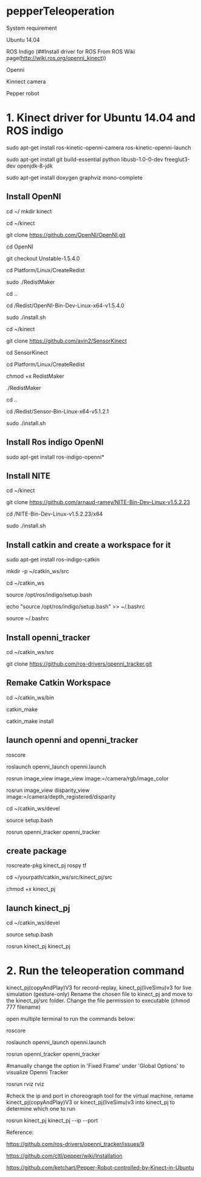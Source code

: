 # pepperTeleoperation

System requirement

  Ubuntu 14.04
  
  ROS Indigo (##Install driver for ROS From ROS Wiki page(http://wiki.ros.org/openni_kinect))
  
  Openni
  
  Kinnect camera
  
  Pepper robot

# 1.  Kinect driver for Ubuntu 14.04 and ROS indigo

sudo apt-get install ros-kinetic-openni-camera ros-kinetic-openni-launch

sudo apt-get install git build-essential python libusb-1.0-0-dev freeglut3-dev openjdk-8-jdk

sudo apt-get install doxygen graphviz mono-complete

## Install OpenNI

cd ~/ mkdir kinect

cd ~/kinect 

git clone https://github.com/OpenNI/OpenNI.git 

cd OpenNI 

git checkout Unstable-1.5.4.0 

cd Platform/Linux/CreateRedist 

sudo ./RedistMaker

cd ..

cd /Redist/OpenNI-Bin-Dev-Linux-x64-v1.5.4.0 

sudo ./install.sh

cd ~/kinect 

git clone https://github.com/avin2/SensorKinect 

cd SensorKinect 

cd Platform/Linux/CreateRedist 

chmod +x RedistMaker 

./RedistMaker

cd ..

cd /Redist/Sensor-Bin-Linux-x64-v5.1.2.1 

sudo ./install.sh

## Install Ros indigo OpenNI

sudo apt-get install ros-indigo-openni*

## Install NITE

cd ~/kinect 

git clone https://github.com/arnaud-ramey/NITE-Bin-Dev-Linux-v1.5.2.23 

cd /NITE-Bin-Dev-Linux-v1.5.2.23/x64 

sudo ./install.sh

## Install catkin and create a workspace for it

sudo apt-get install ros-indigo-catkin

mkdir -p ~/catkin_ws/src

cd ~/catkin_ws

source /opt/ros/indigo/setup.bash

echo "source /opt/ros/indigo/setup.bash" >> ~/.bashrc

source ~/.bashrc

## Install openni_tracker

cd ~/catkin_ws/src 

git clone https://github.com/ros-drivers/openni_tracker.git

## Remake Catkin Workspace

cd ~/catkin_ws/bin 

catkin_make 

catkin_make install

## launch openni and openni_tracker

roscore

roslaunch openni_launch openni.launch

rosrun image_view image_view image:=/camera/rgb/image_color

rosrun image_view disparity_view image:=/camera/depth_registered/disparity

cd ~/catkin_ws/devel 

source setup.bash 

rosrun openni_tracker openni_tracker

## create package

roscreate-pkg kinect_pj rospy tf

cd ~/yourpath/catkin_ws/src/kinect_pj/src 

chmod +x kinect_pj

## launch kinect_pj

cd ~/catkin_ws/devel 

source setup.bash 

rosrun kinect_pj kinect_pj

# 2.  Run the teleoperation command
kinect_pj(copyAndPlay)V3 for record-replay, kinect_pj(liveSimu)v3 for live simulation (gesture-only)
Rename the chosen file to kinect_pj and move to the kinect_pj/src folder. 
Change the file permission to executable (chmod 777 filename)

open multiple terminal to run the commands below:

roscore

roslaunch openni_launch openni.launch

rosrun openni_tracker openni_tracker

#manually change the option in 'Fixed Frame' under 'Global Options' to visualize Openni Tracker

rosrun rviz rviz

#check the ip and port in choreograph tool for the virtual machine, rename kinect_pj(copyAndPlay)V3 or kinect_pj(liveSimu)v3 into kinect_pj to determine which one to run

rosrun kinect_pj kinect_pj --ip <ip> --port <port>


Reference:

https://github.com/ros-drivers/openni_tracker/issues/9

https://github.com/cltl/pepper/wiki/Installation

https://github.com/ketchart/Pepper-Robot-controlled-by-Kinect-in-Ubuntu


